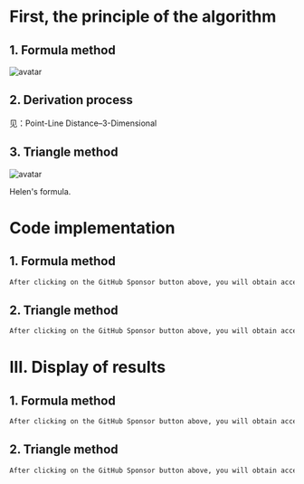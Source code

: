 #  First, the principle of the algorithm 

##  1. Formula method 

 ![avatar]( a2663d42c97b4fac99212f113cdd1067.png) 

##  2. Derivation process 

 见：Point-Line Distance–3-Dimensional 

##  3. Triangle method 

 ![avatar]( be9d4ad4e834470b884c3f03ef0d65ef.png) 

  Helen's formula.  

#  Code implementation 

##  1. Formula method 

  ```python  
After clicking on the GitHub Sponsor button above, you will obtain access permissions to my private code repository ( https://github.com/slowlon/my_code_bar ) to view this blog code. By searching the code number of this blog, you can find the code you need, code number is: 2024020309574478392
  ```  
##  2. Triangle method 

  ```python  
After clicking on the GitHub Sponsor button above, you will obtain access permissions to my private code repository ( https://github.com/slowlon/my_code_bar ) to view this blog code. By searching the code number of this blog, you can find the code you need, code number is: 2024020309574478392
  ```  
#  III. Display of results 

##  1. Formula method 

  ```python  
After clicking on the GitHub Sponsor button above, you will obtain access permissions to my private code repository ( https://github.com/slowlon/my_code_bar ) to view this blog code. By searching the code number of this blog, you can find the code you need, code number is: 2024020309574478392
  ```  
##  2. Triangle method 

  ```python  
After clicking on the GitHub Sponsor button above, you will obtain access permissions to my private code repository ( https://github.com/slowlon/my_code_bar ) to view this blog code. By searching the code number of this blog, you can find the code you need, code number is: 2024020309574478392
  ```  
